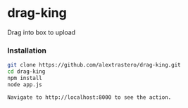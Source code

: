 # drag-king

Drag into box to upload

### Installation

```sh
git clone https://github.com/alextrastero/drag-king.git
cd drag-king
npm install
node app.js

Navigate to http://localhost:8000 to see the action.